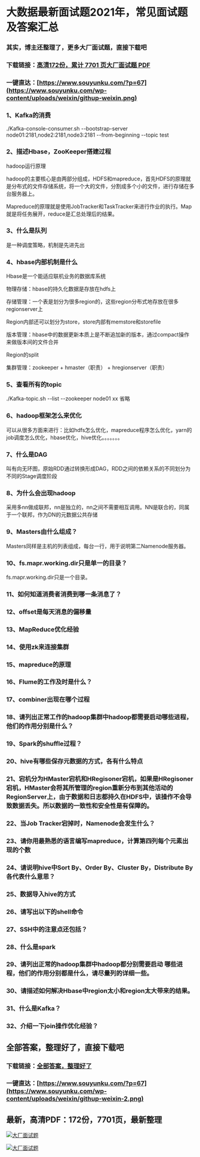 # 大数据最新面试题2021年，常见面试题及答案汇总

### 其实，博主还整理了，更多大厂面试题，直接下载吧

### 下载链接：[高清172份，累计 7701 页大厂面试题  PDF](https://github.com/souyunku/DevBooks/blob/master/docs/index.md)

### 一键直达：[https://www.souyunku.com/?p=67](https://www.souyunku.com/wp-content/uploads/weixin/githup-weixin.png)



### 1、Kafka的消费

./Kafka-console-consumer.sh --bootstrap-server node01:2181,node2:2181,node3:2181 --from-beginning --topic test


### 2、描述Hbase，ZooKeeper搭建过程

hadoop运行原理

hadoop的主要核心是由两部分组成，HDFS和mapreduce，首先HDFS的原理就是分布式的文件存储系统，将一个大的文件，分割成多个小的文件，进行存储在多台服务器上。

Mapreduce的原理就是使用JobTracker和TaskTracker来进行作业的执行。Map就是将任务展开，reduce是汇总处理后的结果。


### 3、什么是队列

是一种调度策略，机制是先进先出


### 4、hbase内部机制是什么

Hbase是一个能适应联机业务的数据库系统

物理存储：hbase的持久化数据是存放在hdfs上

存储管理：一个表是划分为很多region的，这些region分布式地存放在很多regionserver上

Region内部还可以划分为store，store内部有memstore和storefile

版本管理：hbase中的数据更新本质上是不断追加新的版本，通过compact操作来做版本间的文件合并

Region的split

集群管理：zookeeper + hmaster（职责） + hregionserver（职责）


### 5、查看所有的topic

./Kafka-topic.sh --list --zookeeper node01 xx 省略


### 6、hadoop框架怎么来优化

可以从很多方面来进行：比如hdfs怎么优化，mapreduce程序怎么优化，yarn的job调度怎么优化，hbase优化，hive优化。。。。。。。


### 7、什么是DAG

叫有向无环图，原始RDD通过转换形成DAG，RDD之间的依赖关系的不同划分为不同的Stage调度阶段


### 8、为什么会出现hadoop

采用多nn做成联邦，nn是独立的，nn之间不需要相互调用。NN是联合的，同属于一个联邦，作为DN的元数据公共存储


### 9、Masters由什么组成？

Masters同样是主机的列表组成，每台一行，用于说明第二Namenode服务器。


### 10、fs.mapr.working.dir只是单一的目录？

fs.mapr.working.dir只是一个目录。


### 11、如何知道消费者消费到哪一条消息了？
### 12、offset是每天消息的偏移量
### 13、MapReduce优化经验
### 14、使用zk来连接集群
### 15、mapreduce的原理
### 16、Flume的工作及时是什么？
### 17、combiner出现在哪个过程
### 18、请列出正常工作的hadoop集群中hadoop都需要启动哪些进程，他们的作用分别是什么？
### 19、Spark的shuffle过程？
### 20、hive有哪些保存元数据的方式，各有什么特点
### 21、宕机分为HMaster宕机和HRegisoner宕机，如果是HRegisoner宕机，HMaster会将其所管理的region重新分布到其他活动的RegionServer上，由于数据和日志都持久在HDFS中，该操作不会导致数据丢失。所以数据的一致性和安全性是有保障的。
### 22、当Job Tracker宕掉时，Namenode会发生什么？
### 23、请你用最熟悉的语言编写mapreduce，计算第四列每个元素出现的个数
### 24、请说明hive中Sort By、Order By、Cluster By，Distribute By各代表什么意思？
### 25、数据导入hive的方式
### 26、请写出以下的shell命令
### 27、SSH中的注意点还包括？
### 28、什么是spark
### 29、请列出正常的hadoop集群中hadoop都分别需要启动 哪些进程，他们的作用分别都是什么，请尽量列的详细一些。
### 30、请描述如何解决Hbase中region太小和region太大带来的结果。
### 31、什么是Kafka？
### 32、介绍一下join操作优化经验？




## 全部答案，整理好了，直接下载吧

### 下载链接：[全部答案，整理好了](https://www.souyunku.com/wp-content/uploads/weixin/githup-weixin-2.png)

### 一键直达：[https://www.souyunku.com/?p=67](https://www.souyunku.com/wp-content/uploads/weixin/githup-weixin-2.png)


## 最新，高清PDF：172份，7701页，最新整理

[![大厂面试题](https://www.souyunku.com/wp-content/uploads/weixin/mst.png "架构师专栏")](https://www.souyunku.com/wp-content/uploads/weixin/githup-weixin.png "架构师专栏")

[![大厂面试题](https://www.souyunku.com/wp-content/uploads/weixin/githup-weixin.png "架构师专栏")](https://www.souyunku.com/wp-content/uploads/weixin/githup-weixin.png "架构师专栏")
